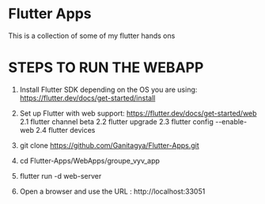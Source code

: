 # Flutter Apps
This is a collection of some of my flutter hands ons


# STEPS TO RUN THE WEBAPP
1. Install Flutter SDK depending on the OS you are using: https://flutter.dev/docs/get-started/install
2. Set up Flutter with web support: https://flutter.dev/docs/get-started/web
  2.1 flutter channel beta
  2.2 flutter upgrade
  2.3 flutter config --enable-web
  2.4 flutter devices
  
 3. git clone https://github.com/Ganitagya/Flutter-Apps.git
 4. cd Flutter-Apps/WebApps/groupe_vyv_app
 5. flutter run -d web-server
 6. Open a browser and use the URL : http://localhost:33051
